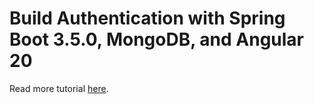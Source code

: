 # Build Authentication with Spring Boot 3.5.0, MongoDB, and Angular 20

Read more tutorial [here](https://www.djamware.com/post/5d3332980707cc65eac46c7b/build-authentication-with-spring-boot-350-mongodb-and-angular-20).
